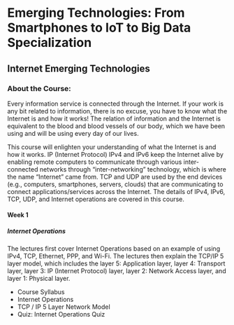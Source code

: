 # Emerging Technologies: From Smartphones to IoT to Big Data Specialization
## Internet Emerging Technologies
### About the Course:
Every information service is connected through the Internet. If your work is any bit related to information, there is no excuse, you have to know what the Internet is and how it works! The relation of information and the Internet is equivalent to the blood and blood vessels of our body, which we have been using and will be using every day of our lives.

This course will enlighten your understanding of what the Internet is and how it works. IP (Internet Protocol) IPv4 and IPv6 keep the Internet alive by enabling remote computers to communicate through various inter-connected networks through “inter-networking” technology, which is where the name “Internet” came from. TCP and UDP are used by the end devices (e.g., computers, smartphones, servers, clouds) that are communicating to connect applications/services across the Internet. The details of IPv4, IPv6, TCP, UDP, and Internet operations are covered in this course.

#### Week 1 
##### Internet Operations
The lectures first cover Internet Operations based on an example of using IPv4, TCP, Ethernet, PPP, and Wi-Fi. The lectures then explain the TCP/IP 5 layer model, which includes the layer 5: Application layer, layer 4: Transport layer, layer 3: IP (Internet Protocol) layer, layer 2: Network Access layer, and layer 1: Physical layer.

- Course Syllabus
- Internet Operations
- TCP / IP 5 Layer Network Model
- Quiz: Internet Operations Quiz